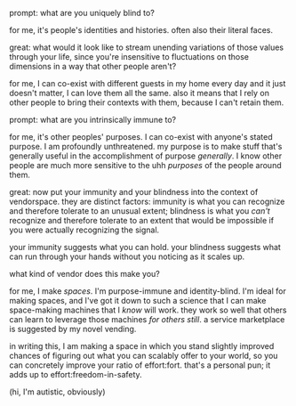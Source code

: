 prompt: what are you uniquely blind to?

for me, it's people's identities and histories. often also their literal faces.

great: what would it look like to stream unending variations of those values through your life, since you're insensitive to fluctuations on those dimensions in a way that other people aren't?

for me, I can co-exist with different guests in my home every day and it just doesn't matter, I can love them all the same. also it means that I rely on other people to bring their contexts with them, because I can't retain them.

prompt: what are you intrinsically immune to?

for me, it's other peoples' purposes. I can co-exist with anyone's stated purpose. I am profoundly unthreatened. my purpose is to make stuff that's generally useful in the accomplishment of purpose *generally*. I know other people are much more sensitive to the uhh *purposes* of the people around them.

great: now put your immunity and your blindness into the context of vendorspace. they are distinct factors: immunity is what you can recognize and therefore tolerate to an unusual extent; blindness is what you *can't* recognize and therefore tolerate to an extent that would be impossible if you were actually recognizing the signal.

your immunity suggests what you can hold. your blindness suggests what can run through your hands without you noticing as it scales up.

what kind of vendor does this make you?

for me, I make *spaces*. I'm purpose-immune and identity-blind. I'm ideal for making spaces, and I've got it down to such a science that I can make space-making machines that I *know* will work. they work so well that others can learn to leverage those machines *for others still*. a service marketplace is suggested by my novel vending.

in writing this, I am making a space in which you stand slightly improved chances of figuring out what you can scalably offer to your world, so you can concretely improve your ratio of effort:fort. that's a personal pun; it adds up to effort:freedom-in-safety.

(hi, I'm autistic, obviously)
